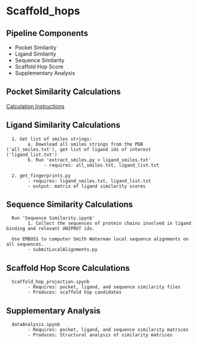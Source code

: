 # Scaffold_hops
## Pipeline Components
* Pocket Similarity 
* Ligand Similarity 
* Sequence Similarity 
* Scaffold Hop Score 
* Supplementary Analysis
      
## Pocket Similarity Calculations
   [Calculation Instructions](https://github.com/allikeys/pocketFEATURE_analysis/)

## Ligand Similarity Calculations
      1. Get list of smiles strings:
            a. Download all smiles strings from the PDB ('all_smiles.txt'), get list of ligand ids of interest ('ligand_list.txt') 
            b. Run 'extract_smiles.py > ligand_smiles.txt'
                  - requires: all_smiles.txt, ligand_list.txt
      
      2. get_fingerprints.py 
            - requires: ligand_smiles.txt, ligand_list.txt
            - output: matrix of ligand similarity scores

## Sequence Similarity Calculations
      Run 'Sequence Similarity.ipynb'
            1. Collect the sequences of protein chains involved in ligand binding and relevant UNIPROT ids. 
      
      Use EMBOSS to computer Smith Waterman local sequence alignments on all sequences. 
            - submitLocalAlignments.py 

## Scaffold Hop Score Calculations
      Scaffold_hop_projection.ipynb
            - Requires: pocket, ligand, and sequence similarity files 
            - Produces: scaffold hop candidates

## Supplementary Analysis
      dataAnalysis.ipynb
            - Requires: pocket, ligand, and sequence similarity matrices
            - Produces: Structural analysis of similarity matrices
    
      
